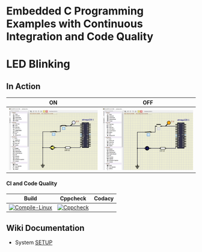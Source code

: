 # Embedded C Programming Examples with Continuous Integration and Code Quality

# LED Blinking 

## In Action

|ON|OFF|
|:--:|:--:|
|![ON](simulation/ON.png)|![OFF](simulation/OFF.png)|

#### CI and Code Quality

|Build|Cppcheck|Codacy|
|:--:|:--:|:--:|
|[![Compile-Linux](https://github.com/VinayakKeshavKatigar/Emb_c/actions/workflows/Compile.yml/badge.svg)](https://github.com/VinayakKeshavKatigar/Emb_c/actions/workflows/Compile.yml)|[![Cppcheck](https://github.com/VinayakKeshavKatigar/Emb_c/actions/workflows/CodeQuality.yml/badge.svg)](https://github.com/VinayakKeshavKatigar/Emb_c/actions/workflows/CodeQuality.yml)|
## Wiki Documentation
* System [SETUP](https://github.com/Bharathgopal/Emb-C/wiki)
